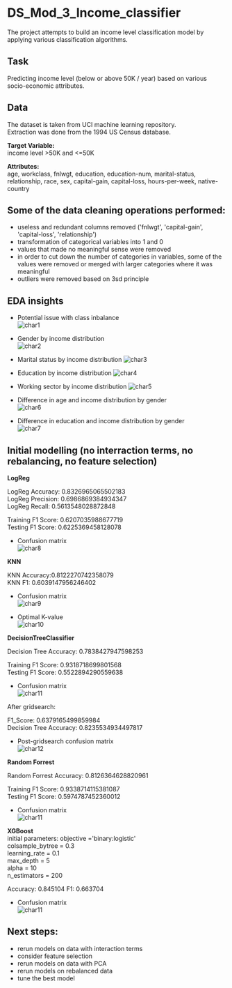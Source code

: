 # DS_Mod_3_Income_classifier
The project attempts to build an income level classification model by applying various classification algorithms.  

## Task
Predicting income level (below or above 50K / year) based on various socio-economic attributes.  

## Data
The dataset is taken from UCI machine learning repository.  
Extraction was done from the 1994 US Census database.  

**Target Variable:**  
income level >50K and <=50K

**Attributes:**  
age, workclass, fnlwgt, education, education-num, marital-status, relationship, race, sex, capital-gain, capital-loss, hours-per-week, native-country

## Some of the data cleaning operations performed:
* useless and redundant columns removed ('fnlwgt', 'capital-gain', 'capital-loss', 'relationship')
* transformation of categorical variables into 1 and 0
* values that made no meaningful sense were removed
* in order to cut down the number of categories in variables, some of the values were removed or merged with larger categories where it was meaningful 
* outliers were removed based on 3sd principle

## EDA insights
* Potential issue with class inbalance  
![char1](Visuals/balance.png)<br>

* Gender by income distribution  
![char2](Visuals/Gen_by_income.png)<br>

* Marital status by income distribution
![char3](Visuals/Mar_by_income.png)<br> 

* Education by income distribution
![char4](Visuals/Edu_by_income.png)<br> 

* Working sector by income distribution
![char5](Visuals/Sector_by_income.png)<br> 

* Difference in age and income distribution by gender  
![char6](Visuals/sex_age.png)<br>

* Difference in education and income distribution by gender  
![char7](Visuals/sex_edu.png)<br>

## Initial modelling (no interraction terms, no rebalancing, no feature selection)
**LogReg**  

LogReg Accuracy: 0.8326965065502183  
LogReg Precision: 0.6986869384934347  
LogReg Recall: 0.5613548028872848  

Training F1 Score: 0.6207035988677719  
Testing F1 Score: 0.6225369458128078  

* Confusion matrix  
![char8](Visuals/LogRegCM.png)<br>

**KNN**

KNN Accuracy:0.8122270742358079  
KNN F1: 0.6039147956246402  

* Confusion matrix  
![char9](Visuals/KNNCM.png)<br>

* Optimal K-value  
![char10](Visuals/BestKNN.png)<br>

**DecisionTreeClassifier**  

Decision Tree Accuracy: 0.7838427947598253  

Training F1 Score: 0.9318718699801568  
Testing F1 Score: 0.5522894290559638  

* Confusion matrix  
![char11](Visuals/DTCM.png)<br>

After gridsearch:  

F1_Score: 0.6379165499859984  
Decision Tree Accuracy: 0.8235534934497817

* Post-gridsearch confusion matrix  
![char12](Visuals/DTCM_grid.png)<br>

**Random Forrest**  

Random Forrest Accuracy: 0.8126364628820961  

Training F1 Score: 0.9338714115381087  
Testing F1 Score: 0.5974787452360012  

* Confusion matrix  
![char11](Visuals/RFCM.png)<br>

**XGBoost**  
initial parameters:
objective ='binary:logistic'  
colsample_bytree = 0.3  
learning_rate = 0.1  
max_depth = 5  
alpha = 10  
n_estimators = 200  

Accuracy: 0.845104
F1: 0.663704

* Confusion matrix  
![char11](Visuals/XGBCM.png)<br>

## Next steps:
* rerun models on data with interaction terms
* consider feature selection
* rerun models on data with PCA
* rerun models on rebalanced data
* tune the best model
